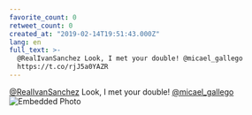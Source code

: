 ```yaml
---
favorite_count: 0
retweet_count: 0
created_at: "2019-02-14T19:51:43.000Z"
lang: en
full_text: >-
  @RealIvanSanchez Look, I met your double! @micael_gallego
  https://t.co/rjJ5a0YAZR
---
```


[@RealIvanSanchez](https://twitter.com/RealIvanSanchez) Look, I met your double!
[@micael_gallego](https://twitter.com/micael_gallego)
![Embedded Photo](https://twitter-media-coderbyheart.s3.eu-north-1.amazonaws.com/1096134912816627713-DzZA43wX4AUfRKb.jpg)
